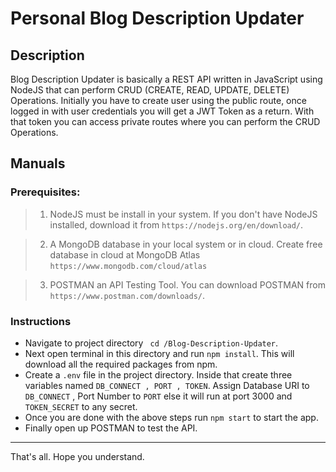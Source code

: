 # Personal Blog Description Updater
## Description
Blog Description Updater is basically a REST API written in JavaScript using NodeJS that can perform CRUD (CREATE, READ, UPDATE, DELETE) Operations.
Initially you have to create user using the public route, once logged in with user credentials you will get a JWT Token as a return. With that token you can access private routes where you can perform the CRUD Operations.
## Manuals
### Prerequisites:

> 1. NodeJS must be install in your system. If you don't have NodeJS installed, download it from `https://nodejs.org/en/download/`.

> 2. A MongoDB database in your local system or in cloud. Create free database in cloud at MongoDB Atlas `https://www.mongodb.com/cloud/atlas`

> 3. POSTMAN an API Testing Tool. You can download POSTMAN from `https://www.postman.com/downloads/`.
### Instructions
* Navigate to project directory
`  cd /Blog-Description-Updater `.
* Next open terminal in this directory and run `npm install`. This will download all the required packages from npm.
* Create a `.env` file in the project directory. Inside that create three variables named `DB_CONNECT , PORT , TOKEN`. Assign Database URI to `DB_CONNECT` , Port Number to `PORT` else it will run at port 3000 and `TOKEN_SECRET` to any secret. 
* Once you are done with the above steps run `npm start` to start the app.
* Finally open up POSTMAN to test the API.

***


That's all. Hope you understand. 
